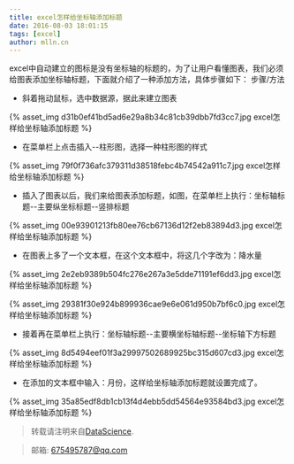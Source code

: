 ```yaml
---
title: excel怎样给坐标轴添加标题
date: 2016-08-03 18:01:15
tags: [excel]
author: mlln.cn
---
```

excel中自动建立的图标是没有坐标轴的标题的，为了让用户看懂图表，我们必须给图表添加坐标轴标题，下面就介绍了一种添加方法，具体步骤如下：
步骤/方法


- 斜着拖动鼠标，选中数据源，据此来建立图表

{% asset_img d31b0ef41bd5ad6e29a8b34c81cb39dbb7fd3cc7.jpg excel怎样给坐标轴添加标题 %}

- 在菜单栏上点击插入--柱形图，选择一种柱形图的样式

{% asset_img 79f0f736afc379311d38518febc4b74542a911c7.jpg excel怎样给坐标轴添加标题 %}

- 插入了图表以后，我们来给图表添加标题，如图，在菜单栏上执行：坐标轴标题--主要纵坐标标题--竖排标题

{% asset_img 00e93901213fb80ee76cb67136d12f2eb83894d3.jpg excel怎样给坐标轴添加标题 %}

- 在图表上多了一个文本框，在这个文本框中，将这几个字改为：降水量

{% asset_img 2e2eb9389b504fc276e267a3e5dde71191ef6dd3.jpg excel怎样给坐标轴添加标题 %}

{% asset_img 29381f30e924b899936cae9e6e061d950b7bf6c0.jpg excel怎样给坐标轴添加标题 %}

- 接着再在菜单栏上执行：坐标轴标题--主要横坐标轴标题--坐标轴下方标题

{% asset_img 8d5494eef01f3a29997502689925bc315d607cd3.jpg excel怎样给坐标轴添加标题 %}

- 在添加的文本框中输入：月份，这样给坐标轴添加标题就设置完成了。

{% asset_img 35a85edf8db1cb13f4d4ebb5dd54564e93584bd3.jpg excel怎样给坐标轴添加标题 %}

> 转载请注明来自[DataScience](http://mlln.cn).

> 邮箱: 675495787@qq.com 
